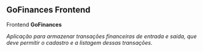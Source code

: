 ## GoFinances Frontend

Frontend **GoFinances**

*Aplicação para armazenar transações financeiras de entrada e saída, que deve permitir o cadastro e a listagem dessas transações.*
